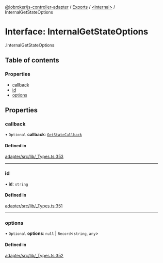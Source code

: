 [@iobroker/js-controller-adapter](../README.md) / [Exports](../modules.md) / [<internal\>](../modules/internal_.md) / InternalGetStateOptions

# Interface: InternalGetStateOptions

[<internal>](../modules/internal_.md).InternalGetStateOptions

## Table of contents

### Properties

- [callback](internal_.InternalGetStateOptions.md#callback)
- [id](internal_.InternalGetStateOptions.md#id)
- [options](internal_.InternalGetStateOptions.md#options)

## Properties

### callback

• `Optional` **callback**: [`GetStateCallback`](../modules/internal_.md#getstatecallback)

#### Defined in

[adapter/src/lib/_Types.ts:353](https://github.com/ioBroker/ioBroker.js-controller/blob/464b0fd6/packages/adapter/src/lib/_Types.ts#L353)

___

### id

• **id**: `string`

#### Defined in

[adapter/src/lib/_Types.ts:351](https://github.com/ioBroker/ioBroker.js-controller/blob/464b0fd6/packages/adapter/src/lib/_Types.ts#L351)

___

### options

• `Optional` **options**: ``null`` \| `Record`<`string`, `any`\>

#### Defined in

[adapter/src/lib/_Types.ts:352](https://github.com/ioBroker/ioBroker.js-controller/blob/464b0fd6/packages/adapter/src/lib/_Types.ts#L352)
